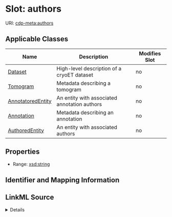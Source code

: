 

# Slot: authors

URI: [cdp-meta:authors](metadataauthors)



<!-- no inheritance hierarchy -->





## Applicable Classes

| Name | Description | Modifies Slot |
| --- | --- | --- |
| [Dataset](Dataset.md) | High-level description of a cryoET dataset |  no  |
| [Tomogram](Tomogram.md) | Metadata describing a tomogram |  no  |
| [AnnotatoredEntity](AnnotatoredEntity.md) | An entity with associated annotation authors |  no  |
| [Annotation](Annotation.md) | Metadata describing an annotation |  no  |
| [AuthoredEntity](AuthoredEntity.md) | An entity with associated authors |  no  |







## Properties

* Range: [xsd:string](http://www.w3.org/2001/XMLSchema#string)





## Identifier and Mapping Information








## LinkML Source

<details>
```yaml
name: authors
alias: authors
domain_of:
- AuthoredEntity
- AnnotatoredEntity
- Dataset
- Tomogram
- Annotation
range: string

```
</details>